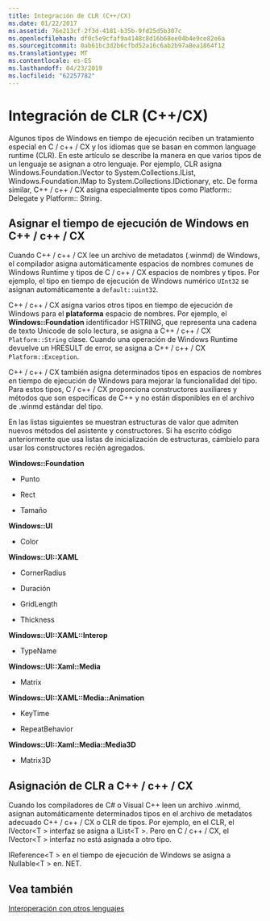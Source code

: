 ```yaml
---
title: Integración de CLR (C++/CX)
ms.date: 01/22/2017
ms.assetid: 76e213cf-2f3d-4181-b35b-9fd25d5b307c
ms.openlocfilehash: df0c5e9cfaf9a4148c8d16b68ee04b4e9ce82e6a
ms.sourcegitcommit: 0ab61bc3d2b6cfbd52a16c6ab2b97a8ea1864f12
ms.translationtype: MT
ms.contentlocale: es-ES
ms.lasthandoff: 04/23/2019
ms.locfileid: "62257782"
---
```

# <a name="clr-integration-ccx"></a>Integración de CLR (C++/CX)

Algunos tipos de Windows en tiempo de ejecución reciben un tratamiento especial en C / c++ / CX y los idiomas que se basan en common language runtime (CLR). En este artículo se describe la manera en que varios tipos de un lenguaje se asignan a otro lenguaje. Por ejemplo, CLR asigna Windows.Foundation.IVector to System.Collections.IList, Windows.Foundation.IMap to System.Collections.IDictionary, etc. De forma similar, C++ / c++ / CX asigna especialmente tipos como Platform:: Delegate y Platform:: String.

## <a name="mapping-the-windows-runtime-to-ccx"></a>Asignar el tiempo de ejecución de Windows en C++ / c++ / CX

Cuando C++ / c++ / CX lee un archivo de metadatos (.winmd) de Windows, el compilador asigna automáticamente espacios de nombres comunes de Windows Runtime y tipos de C / c++ / CX espacios de nombres y tipos. Por ejemplo, el tipo en tiempo de ejecución de Windows numérico `UInt32` se asignan automáticamente a `default::uint32`.

C++ / c++ / CX asigna varios otros tipos en tiempo de ejecución de Windows para el **plataforma** espacio de nombres. Por ejemplo, el **Windows::Foundation** identificador HSTRING, que representa una cadena de texto Unicode de solo lectura, se asigna a C++ / c++ / CX `Platform::String` clase. Cuando una operación de Windows Runtime devuelve un HRESULT de error, se asigna a C++ / c++ / CX `Platform::Exception`.

C++ / c++ / CX también asigna determinados tipos en espacios de nombres en tiempo de ejecución de Windows para mejorar la funcionalidad del tipo. Para estos tipos, C / c++ / CX proporciona constructores auxiliares y métodos que son específicas de C++ y no están disponibles en el archivo de .winmd estándar del tipo.

En las listas siguientes se muestran estructuras de valor que admiten nuevos métodos del asistente y constructores. Si ha escrito código anteriormente que usa listas de inicialización de estructuras, cámbielo para usar los constructores recién agregados.

**Windows::Foundation**

- Punto

- Rect

- Tamaño

**Windows::UI**

- Color

**Windows::UI::XAML**

- CornerRadius

- Duración

- GridLength

- Thickness

**Windows::UI::XAML::Interop**

- TypeName

**Windows::UI::Xaml::Media**

- Matrix

**Windows::UI::XAML::Media::Animation**

- KeyTime

- RepeatBehavior

**Windows::UI::Xaml::Media::Media3D**

- Matrix3D

## <a name="mapping-the-clr-to-ccx"></a>Asignación de CLR a C++ / c++ / CX

Cuando los compiladores de C# o Visual C++ leen un archivo .winmd, asignan automáticamente determinados tipos en el archivo de metadatos adecuado C++ / c++ / CX o CLR de tipos. Por ejemplo, en el CLR, el IVector\<T > interfaz se asigna a IList\<T >. Pero en C / c++ / CX, el IVector\<T > interfaz no está asignada a otro tipo.

IReference\<T > en el tiempo de ejecución de Windows se asigna a Nullable\<T > en. NET.

## <a name="see-also"></a>Vea también

[Interoperación con otros lenguajes](../cppcx/interoperating-with-other-languages-c-cx.md)
